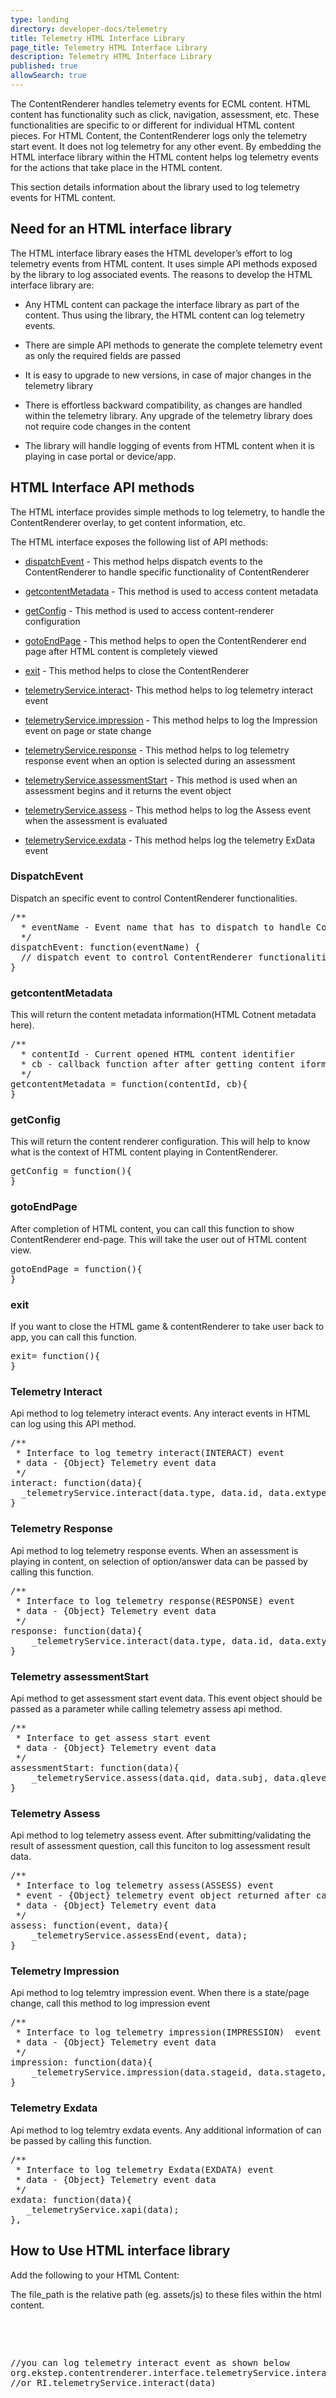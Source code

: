 ```yaml
---
type: landing
directory: developer-docs/telemetry
title: Telemetry HTML Interface Library
page_title: Telemetry HTML Interface Library
description: Telemetry HTML Interface Library
published: true
allowSearch: true
---
```

The ContentRenderer handles telemetry events for ECML content. HTML content has functionality such as click, navigation, assessment, etc. These functionalities are specific to or different for individual HTML content pieces. For HTML Content, the ContentRenderer logs only the telemetry start event. It does not log telemetry for any other event. By embedding the HTML interface library within the HTML content helps log telemetry events for the actions that take place in the HTML content.

This section details information about the library used to log telemetry events for HTML content.

## Need for an HTML interface library

The HTML interface library eases the HTML developer’s effort to log telemetry events from HTML content. It uses simple API methods exposed by the library to log associated events. The reasons to develop the HTML interface library are:

* Any HTML content can package the interface library as part of the content. Thus using the library, the HTML content can log telemetry events.

* There are simple API methods to generate the complete telemetry event as only the required fields are passed

* It is easy to upgrade to new versions, in case of major changes in the telemetry library

* There is effortless backward compatibility, as changes are handled within the telemetry library. Any upgrade of the telemetry library does not require code changes in the content

* The library will handle logging of events from HTML content when it is playing in case portal or device/app.

## HTML Interface API methods

The HTML interface provides simple methods to log telemetry, to handle the ContentRenderer overlay, to get content information, etc.

The HTML interface exposes the following list of API methods:

* [dispatchEvent](developer-docs/telemetry/htmlinterfacelibrary/#dispatchevent) - This method helps dispatch events to the ContentRenderer to handle specific functionality of ContentRenderer

* [getcontentMetadata](developer-docs/telemetry/htmlinterfacelibrary/#getcontentmetadata) - This method is used to access content metadata

* [getConfig](developer-docs/telemetry/htmlinterfacelibrary/#getconfig) - This method is used to access content-renderer configuration

* [gotoEndPage](developer-docs/telemetry/htmlinterfacelibrary/#gotoendpage) - This method helps to open the ContentRenderer end page after HTML content is completely viewed

* [exit](developer-docs/telemetry/htmlinterfacelibrary/#exit) - This method helps to close the ContentRenderer

* [telemetryService.interact](developer-docs/telemetry/htmlinterfacelibrary/#telemetry-interact)- This method helps to log telemetry interact event

* [telemetryService.impression](developer-docs/telemetry/htmlinterfacelibrary/#telemetry-impression) - This method helps to log the Impression event on page or state change

* [telemetryService.response](developer-docs/telemetry/htmlinterfacelibrary/#telemetry-response) - This method helps to log telemetry response event when an option is selected during an assessment

* [telemetryService.assessmentStart](developer-docs/telemetry/htmlinterfacelibrary/#telemetry-assessmentstart) - This method is used when an assessment begins and it returns the event object

* [telemetryService.assess](developer-docs/telemetry/htmlinterfacelibrary/#telemetry-assess) - This method helps to log the Assess event when the assessment is evaluated

* [telemetryService.exdata](developer-docs/telemetry/htmlinterfacelibrary/#telemetry-exdata) - This method helps log the telemetry ExData event

### DispatchEvent

Dispatch an specific event to control ContentRenderer functionalities.

<pre>
/**
  * eventName - Event name that has to dispatch to handle ContentRenderer functionality
  */
dispatchEvent: function(eventName) {
  // dispatch event to control ContentRenderer functionalities
}
</pre>

### getcontentMetadata

This will return the content metadata information(HTML Cotnent metadata here).

<pre>
/**
  * contentId - Current opened HTML content identifier
  * cb - callback function after after getting content iformation from API call
  */
getcontentMetadata = function(contentId, cb){
}
</pre>

### getConfig

This will return the content renderer configuration. This will help to know what is the context of HTML content playing in ContentRenderer.

<pre>
getConfig = function(){
}
</pre>

### gotoEndPage

After completion of HTML content, you can call this function to show ContentRenderer end-page. This will take the user out of HTML content view.

<pre>
gotoEndPage = function(){
}
</pre>

### exit

If you want to close the HTML game & contentRenderer to take user back to app, you can call this function.

<pre>
exit= function(){
}
</pre>

### Telemetry Interact

Api method to log telemetry interact events. Any interact events in HTML can log using this API method.

<pre>
/**
 * Interface to log temetry interact(INTERACT) event
 * data - {Object} Telemetry event data
 */
interact: function(data){
  _telemetryService.interact(data.type, data.id, data.extype, data.eks);
}
</pre>

### Telemetry Response

Api method to log telemetry response events. When an assessment is playing in content, on selection of option/answer data can be passed by calling this function.

<pre>
/**
 * Interface to log telemetry response(RESPONSE) event
 * data - {Object} Telemetry event data
 */
response: function(data){
    _telemetryService.interact(data.type, data.id, data.extype, data.eks);
}
</pre>

### Telemetry assessmentStart

Api method to get assessment start event data. This event object should be passed as a parameter while calling telemetry assess api method.

<pre>
/**
 * Interface to get assess start event
 * data - {Object} Telemetry event data
 */
assessmentStart: function(data){
    _telemetryService.assess(data.qid, data.subj, data.qlevel, data.data);
}
</pre>

### Telemetry Assess

Api method to log telemetry assess event. After submitting/validating the result of assessment question, call this funciton to log assessment result data.

<pre>
/**
 * Interface to log telemetry assess(ASSESS) event
 * event - {Object} telemetry event object returned after calling assessmentStart() API method
 * data - {Object} Telemetry event data
 */
assess: function(event, data){
    _telemetryService.assessEnd(event, data);
}
</pre>

### Telemetry Impression

Api method to log telemtry impression event. When there is a state/page change, call this method to log impression event

<pre>
/**
 * Interface to log telemetry impression(IMPRESSION)  event
 * data - {Object} Telemetry event data
 */
impression: function(data){
    _telemetryService.impression(data.stageid, data.stageto, data.data);
}
</pre>

### Telemetry Exdata

Api method to log telemtry exdata events. Any additional information of can be passed by calling this function.

<pre>
/**
 * Interface to log telemetry Exdata(EXDATA) event
 * data - {Object} Telemetry event data
 */
exdata: function(data){
   _telemetryService.xapi(data);
},
</pre>

## How to Use HTML interface library

Add the following to your HTML Content:

The file_path is the relative path (eg. assets/js) to these files within the html content.

<pre>
<!-- HTML Interface  JS library -->
<script src="[relative_path]/htmlinterface.js"></script>

//you can log telemetry interact event as shown below
org.ekstep.contentrenderer.interface.telemetryService.interact(data) 
//or 
RI.telemetryService.interact(data)
</pre>
